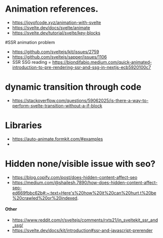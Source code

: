 # Animation references.

* https://joyofcode.xyz/animation-with-svelte
* https://svelte.dev/docs/svelte/animate
* https://svelte.dev/tutorial/svelte/key-blocks


#SSR animation problem
* https://github.com/sveltejs/kit/issues/2759
* https://github.com/sveltejs/sapper/issues/1106
* SSR SSG reading = https://biondifabio.medium.com/quick-animated-introduction-to-pre-rendering-ssr-and-ssg-in-nextjs-ecb5920100c7

# dynamic transition through code
* https://stackoverflow.com/questions/59062025/is-there-a-way-to-perform-svelte-transition-without-a-if-block


# Libraries
* https://auto-animate.formkit.com/#examples
* 

# Hidden none/visible issue with seo?
* https://blog.copify.com/post/does-hidden-content-affect-seo
* https://medium.com/@shailesh.7890/how-does-hidden-content-affect-seo-ed669fbbc62b#:~:text=Here's%20how%20it%20can%20hurt,t%20be%20crawled%20or%20indexed.

#### Other
* https://www.reddit.com/r/sveltejs/comments/rxts21/in_sveltekit_ssr_and_ssg/
* https://svelte.dev/docs/kit/introduction#ssr-and-javascript-prerender
